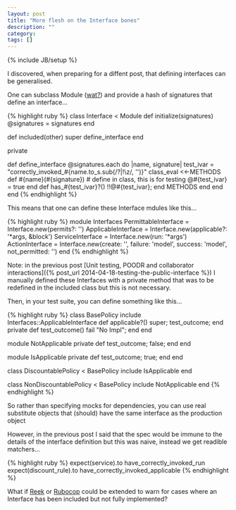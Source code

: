```yaml
---
layout: post
title: "More flesh on the Interface bones"
description: ""
category: 
tags: []
---
```

{% include JB/setup %}

I discovered, when preparing for a diffent post, that defining interfaces can be generalised.

One can subclass Module ([wat?](http://solnic.eu/2012/08/13/subclassing-module-for-fun-and-profit.html)) and provide a hash of signatures that define an interface...

{% highlight ruby %}
class Interface < Module
  def initialize(signatures)
    @signatures = signatures
  end

  def included(other)
    super
    define_interface
  end

  private

  def define_interface
    @signatures.each do |name, signature|
      test_ivar = "correctly_invoked_#{name.to_s.sub(/\?|\!\z/, '')}"
      class_eval <<-METHODS
  def #{name}(#{signature})
    # define in class, this is for testing
    @#{test_ivar} = true
  end
  def has_#{test_ivar}?() !!@#{test_ivar}; end
  METHODS
    end
  end
end
{% endhighlight %}

This means that one can define these Interface mdules like this...

{% highlight ruby %}
module Interfaces
  PermittableInterface = Interface.new(permits?: '')
  ApplicableInterface = Interface.new(applicable?: '*args, &block')
  ServiceInterface = Interface.new(run: '*args')
  ActionInterface = Interface.new(create: '', failure: 'model', success: 'model', not_permitted: '')
end
{% endhighlight %}

Note: in the previous post [Unit testing, POODR and collaborator interactions]({% post_url 2014-04-18-testing-the-public-interface %}) I manually defined these Interfaces with a private method that was to be redefined in the included class but this is not necessary.

Then, in your test suite, you can define something like this...

{% highlight ruby %}
class BasePolicy
  include Interfaces::ApplicableInterface
  def applicable?() super; test_outcome; end
  private
  def test_outcome() fail "No Impl"; end
end

module NotApplicable
  private
  def test_outcome; false; end
end

module IsApplicable
  private
  def test_outcome; true; end
end

class DiscountablePolicy < BasePolicy
  include IsApplicable
end

class NonDiscountablePolicy < BasePolicy
  include NotApplicable
end
{% endhighlight %}

So rather than specifying mocks for dependencies, you can use real substitute objects that (should) have the same interface as the production object 

However, in the previous post I said that the spec would be immune to the details of the interface definition but this was naive, instead we get readible matchers...

{% highlight ruby %}
  expect(service).to have_correctly_invoked_run
  expect(discount_rule).to have_correctly_invoked_applicable
{% endhighlight %}

What if [Reek](https://github.com/troessner/reek/wiki) or [Rubocop](http://batsov.com/rubocop/) could be extended to warn for cases where an Interface has been included but not fully implemented?
